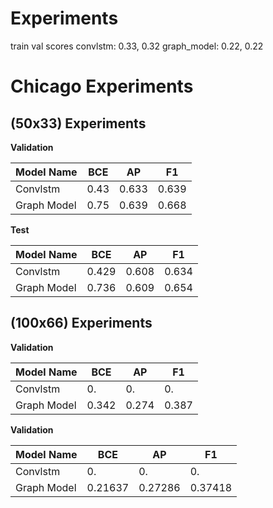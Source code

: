 # Experiments
train val scores
convlstm: 0.33, 0.32 
graph_model: 0.22, 0.22

# Chicago Experiments

## (50x33) Experiments 

**Validation**

|  Model Name 	|    BCE	|  AP 	    |    F1 	|
|---	        |---    	|---    	|---	    |
|  Convlstm 	|   0.43	|   0.633	|   0.639	|
|  Graph Model	|   0.75	|   0.639	|   0.668	|

**Test**

|  Model Name 	|    BCE	|  AP 	    |    F1 	|
|---	        |---    	|---    	|---	    |
|  Convlstm 	|   0.429	|   0.608	|   0.634	|
|  Graph Model	|   0.736	|   0.609	|   0.654	|


## (100x66) Experiments 

**Validation**

|  Model Name 	|    BCE	|  AP 	    |    F1 	|
|---	        |---    	|---    	|---	    |
|  Convlstm 	|   0.	|   0.	|   0.	|
|  Graph Model	|   0.342	|   0.274	|   0.387	|

**Validation**

|  Model Name 	|    BCE	|  AP 	    |    F1 	|
|---	        |---    	|---    	|---	    |
|  Convlstm 	|   0.	|   0.	|   0.	|
|  Graph Model	|   0.21637	|   0.27286	|   0.37418	|

